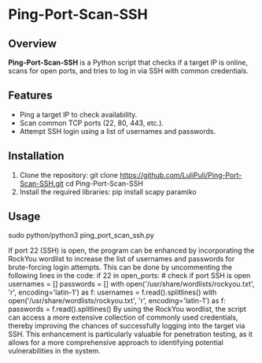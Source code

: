 # Ping-Port-Scan-SSH

## Overview
**Ping-Port-Scan-SSH** is a Python script that checks if a target IP is online, scans for open ports, and tries to log in via SSH with common credentials.

## Features
- Ping a target IP to check availability.
- Scan common TCP ports (22, 80, 443, etc.).
- Attempt SSH login using a list of usernames and passwords.

## Installation
1. Clone the repository:
      git clone https://github.com/LuliPuli/Ping-Port-Scan-SSH.git
      cd Ping-Port-Scan-SSH
2. Install the required libraries:
      pip install scapy paramiko 

## Usage
sudo python/python3 ping_port_scan_ssh.py


If port 22 (SSH) is open, the program can be enhanced by incorporating the RockYou wordlist to increase the list of usernames and passwords for brute-forcing login attempts. This can be done by uncommenting the following lines in the code:
if 22 in open_ports:  # check if port SSH is open
    usernames = []
    passwords = []
    with open('/usr/share/wordlists/rockyou.txt', 'r', encoding='latin-1') as f:
        usernames = f.read().splitlines()
    with open('/usr/share/wordlists/rockyou.txt', 'r', encoding='latin-1') as f:
        passwords = f.read().splitlines()
By using the RockYou wordlist, the script can access a more extensive collection of commonly used credentials, thereby improving the chances of successfully logging into the target via SSH. This enhancement is particularly valuable for penetration testing, as it allows for a more comprehensive approach to identifying potential vulnerabilities in the system.

